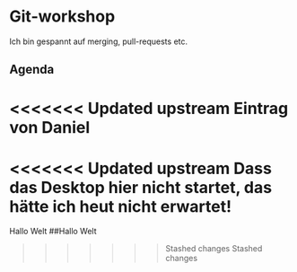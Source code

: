 # Git-workshop

Ich bin gespannt auf merging, pull-requests etc.

## Agenda

<<<<<<< Updated upstream
Eintrag von Daniel
=======
<<<<<<< Updated upstream
Dass das Desktop hier nicht startet,
das hätte ich heut nicht erwartet!
=======
Hallo Welt
##Hallo Welt
>>>>>>> Stashed changes
>>>>>>> Stashed changes
